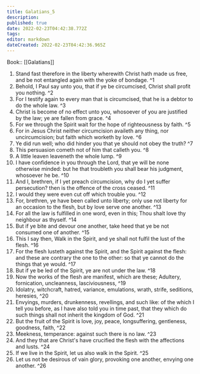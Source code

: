```yaml
---
title: Galatians_5
description: 
published: true
date: 2022-02-23T04:42:38.772Z
tags: 
editor: markdown
dateCreated: 2022-02-23T04:42:36.965Z
---
```


 Book:: [[Galatians]]
 1. Stand fast therefore in the liberty wherewith Christ hath made us free, and be not entangled again with the yoke of bondage. ^1
 2. Behold, I Paul say unto you, that if ye be circumcised, Christ shall profit you nothing. ^2
 3. For I testify again to every man that is circumcised, that he is a debtor to do the whole law. ^3
 4. Christ is become of no effect unto you, whosoever of you are justified by the law; ye are fallen from grace. ^4
 5. For we through the Spirit wait for the hope of righteousness by faith. ^5
 6. For in Jesus Christ neither circumcision availeth any thing, nor uncircumcision; but faith which worketh by love. ^6
 7. Ye did run well; who did hinder you that ye should not obey the truth? ^7
 8. This persuasion cometh not of him that calleth you. ^8
 9. A little leaven leaveneth the whole lump. ^9
 10. I have confidence in you through the Lord, that ye will be none otherwise minded: but he that troubleth you shall bear his judgment, whosoever he be. ^10
 11. And I, brethren, if I yet preach circumcision, why do I yet suffer persecution? then is the offence of the cross ceased. ^11
 12. I would they were even cut off which trouble you. ^12
 13. For, brethren, ye have been called unto liberty; only use not liberty for an occasion to the flesh, but by love serve one another. ^13
 14. For all the law is fulfilled in one word, even in this; Thou shalt love thy neighbour as thyself. ^14
 15. But if ye bite and devour one another, take heed that ye be not consumed one of another. ^15
 16. This I say then, Walk in the Spirit, and ye shall not fulfil the lust of the flesh. ^16
 17. For the flesh lusteth against the Spirit, and the Spirit against the flesh: and these are contrary the one to the other: so that ye cannot do the things that ye would. ^17
 18. But if ye be led of the Spirit, ye are not under the law. ^18
 19. Now the works of the flesh are manifest, which are these; Adultery, fornication, uncleanness, lasciviousness, ^19
 20. Idolatry, witchcraft, hatred, variance, emulations, wrath, strife, seditions, heresies, ^20
 21. Envyings, murders, drunkenness, revellings, and such like: of the which I tell you before, as I have also told you in time past, that they which do such things shall not inherit the kingdom of God. ^21
 22. But the fruit of the Spirit is love, joy, peace, longsuffering, gentleness, goodness, faith, ^22
 23. Meekness, temperance: against such there is no law. ^23
 24. And they that are Christ's have crucified the flesh with the affections and lusts. ^24
 25. If we live in the Spirit, let us also walk in the Spirit. ^25
 26. Let us not be desirous of vain glory, provoking one another, envying one another. ^26
